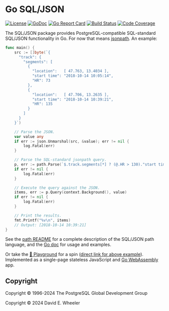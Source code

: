 Go SQL/JSON
===========

[![License](https://img.shields.io/badge/License-PostgreSQL-blue.svg)](https://opensource.org/license/postgresql "⚖️ License")
[![GoDoc](https://godoc.org/github.com/theory/sqljson?status.svg)](https://pkg.go.dev/github.com/theory/sqljson "📄 Documentation")
[![Go Report Card](https://goreportcard.com/badge/github.com/theory/sqljson)](https://goreportcard.com/report/github.com/theory/sqljson "🗃️ Report Card")
[![Build Status](https://github.com/theory/sqljson/actions/workflows/ci.yml/badge.svg)](https://github.com/theory/sqljson/actions/workflows/ci.yml "🛠️ Build Status")
[![Code Coverage](https://codecov.io/gh/theory/sqljson/graph/badge.svg?token=DIFED324ZY)](https://codecov.io/gh/theory/sqljson "📊 Code Coverage")

The SQL/JSON package provides PostgreSQL-compatible SQL-standard SQL/JSON
functionality in Go. For now that means [jsonpath](path/). An example:

``` go
func main() {
    src := []byte(`{
      "track": {
        "segments": [
          {
            "location":   [ 47.763, 13.4034 ],
            "start time": "2018-10-14 10:05:14",
            "HR": 73
          },
          {
            "location":   [ 47.706, 13.2635 ],
            "start time": "2018-10-14 10:39:21",
            "HR": 135
          }
        ]
      }
    }`)

    // Parse the JSON.
    var value any
    if err := json.Unmarshal(src, &value); err != nil {
        log.Fatal(err)
    }

    // Parse the SQL-standard jsonpath query.
    p, err := path.Parse(`$.track.segments[*] ? (@.HR > 130)."start time"`)
    if err != nil {
        log.Fatal(err)
    }

    // Execute the query against the JSON.
    items, err := p.Query(context.Background(), value)
    if err != nil {
        log.Fatal(err)
    }

    // Print the results.
    fmt.Printf("%v\n", items)
    // Output: [2018-10-14 10:39:21]
}
```

See the [path README](./path/README.md) for a complete description of the
SQL/JSON path language, and the [Go doc] for usage and examples.

Or take the [🛝 Playground] for a spin ([direct link for above example]).
Implemented as a single-page stateless JavaScript and [Go WebAssembly] app.

## Copyright

Copyright © 1996-2024 The PostgreSQL Global Development Group

Copyright © 2024 David E. Wheeler

  [Go doc]: https://pkg.go.dev/github.com/theory/sqljson/path
  [🛝 Playground]: https://theory.github.io/sqljson/playground
  [direct link for above example]: https://theory.github.io/sqljson/playground/?p=%2524.track.segments%255B*%255D%2520%253F%2520%28%2540.HR%2520%253E%2520130%29.%2522start%2520time%2522&j=%257B%250A%2520%2520%2522track%2522%253A%2520%257B%250A%2520%2520%2520%2520%2522segments%2522%253A%2520%255B%250A%2520%2520%2520%2520%2520%2520%257B%250A%2520%2520%2520%2520%2520%2520%2520%2520%2522location%2522%253A%2520%2520%2520%255B%252047.763%252C%252013.4034%2520%255D%252C%250A%2520%2520%2520%2520%2520%2520%2520%2520%2522start%2520time%2522%253A%2520%25222018-10-14%252010%253A05%253A14%2522%252C%250A%2520%2520%2520%2520%2520%2520%2520%2520%2522HR%2522%253A%252073%250A%2520%2520%2520%2520%2520%2520%257D%252C%250A%2520%2520%2520%2520%2520%2520%257B%250A%2520%2520%2520%2520%2520%2520%2520%2520%2522location%2522%253A%2520%2520%2520%255B%252047.706%252C%252013.2635%2520%255D%252C%250A%2520%2520%2520%2520%2520%2520%2520%2520%2522start%2520time%2522%253A%2520%25222018-10-14%252010%253A39%253A21%2522%252C%250A%2520%2520%2520%2520%2520%2520%2520%2520%2522HR%2522%253A%2520135%250A%2520%2520%2520%2520%2520%2520%257D%250A%2520%2520%2520%2520%255D%250A%2520%2520%257D%250A%257D&a=&o=1&v=v0.1.0
  [Go WebAssembly]: https://go.dev/wiki/WebAssembly
